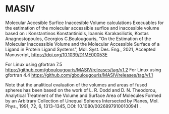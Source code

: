 # MASIV
Molecular Accesible Surfice Inaccesible Volume calculations
Execuables for the estimation of the molecular accessible surfice and inaccesible volume based on : 
Konstantinos Konstantinidis, Ioannis Karakasiliotis, Kostas Anagnostopoulos, Georgios C.Boulougouris,  "On the Estimation of the Molecular Inaccessible Volume and the Molecular Accessible Surface of a Ligand in Protein Ligand Systems", Mol. Syst. Des. Eng., 2021, Accepted Manuscript, https://doi.org/10.1039/D1ME00053E

For Linux using gfortran 7.5 https://github.com/gboulougouris/MASIV/releases/tag/v1.2 
For Linux using gfortran 4.4 https://github.com/gboulougouris/MASIV/releases/tag/v1.1

Note that the analitical evaluation of the volumes and areas of fused spheres has been based on the work of L. R. Dodd and D. N. Theodorou, Analytical Treatment of the Volume and Surface Area of Molecules Formed by an Arbitrary Collection of Unequal Spheres Intersected by Planes, Mol. Phys., 1991, 72, 6, 1313–1345, DOI: 10.1080/00268979100100941 .
